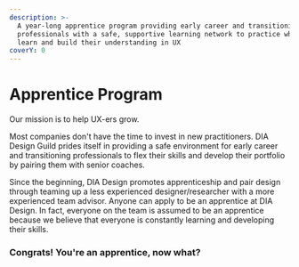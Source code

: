 ```yaml
---
description: >-
  A year-long apprentice program providing early career and transitioning
  professionals with a safe, supportive learning network to practice what they
  learn and build their understanding in UX
coverY: 0
---
```


# Apprentice Program

Our mission is to help UX-ers grow.

Most companies don't have the time to invest in new practitioners. DIA Design Guild prides itself in providing a safe environment for early career and transitioning professionals to flex their skills and develop their portfolio by pairing them with senior coaches.

Since the beginning, DIA Design promotes apprenticeship and pair design through teaming up a less experienced designer/researcher with a more experienced team advisor. Anyone can apply to be an apprentice at DIA Design. In fact, everyone on the team is assumed to be an apprentice because we believe that everyone is constantly learning and developing their skills.

### Congrats! You're an apprentice, now what?

